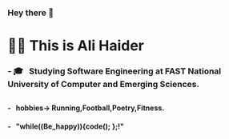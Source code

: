 ### Hey there 👋

<h1> 💁‍♂️ This is Ali Haider </h1>

<h3>- 🎓 &nbsp; Studying Software Engineering at FAST National University of Computer and Emerging Sciences.<h2>
<h4>- &nbsp; hobbies-> Running,Football,Poetry,Fitness.<h4>
<h4>- &nbsp; "while((Be_happy)){code(); };!"<h4>
